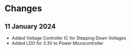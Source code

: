 # Changes

## 11 January 2024
- Added Voltage Controller IC for Stepping Down Voltages
- Added LDO for 3.3V to Power Microcontroller